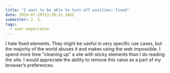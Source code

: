 ```yaml
---
title: "I want to be able to turn off position: fixed"
date: 2019-07-29T13:39:22.345Z
submitter: J. S.
tags:
  - user-experience
---
```


I hate fixed elements. They might be useful in very specific use cases, but the majority of the world abuses it and makes using the web impossible. I spend more time "cleaning up" a site with sticky elements than I do reading the site. I would appreciate the ability to remove this value as a part of my browser’s preferences.
